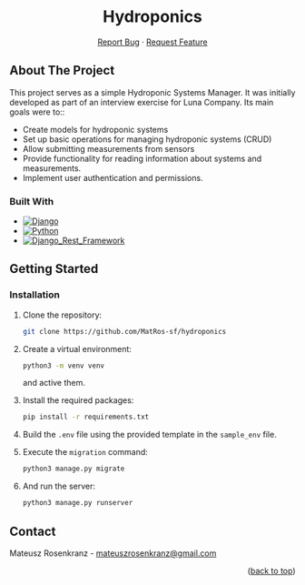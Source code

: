 <a name="readme-top"></a>


<div align="center">
<h1 align="center">Hydroponics</h1>

  <p align="center">
    <a href="https://github.com/MatRos-sf/hydroponics/issues">Report Bug</a>
    ·
    <a href="https://github.com/MatRos-sf/hydroponics/issues">Request Feature</a>
  </p>
</div>



<!-- ABOUT THE PROJECT -->
## About The Project
This project serves as a simple Hydroponic Systems Manager. It was initially developed as part of an interview exercise for Luna Company.
Its main goals were to::
* Create models for hydroponic systems
* Set up basic operations for managing hydroponic systems (CRUD)
* Allow submitting measurements from sensors
* Provide functionality for reading information about systems and measurements.
* Implement user authentication and permissions.



### Built With

* [![Django][Django]][Django-url]
* [![Python][Python]][Python-url]
* [![Django_Rest_Framework][Django_Rest_Framework]][Django_Rest_Framework-url]


<!-- GETTING STARTED -->
## Getting Started
### Installation
1. Clone the repository:
   ```sh
   git clone https://github.com/MatRos-sf/hydroponics
   ```
2. Create a virtual environment:
   ```sh
   python3 -m venv venv
   ```
   and active them.
3. Install the required packages:
   ```sh
   pip install -r requirements.txt
   ```
4. Build the `.env` file using the provided template in the `sample_env` file.

5. Execute the `migration` command:
    ```sh
    python3 manage.py migrate
    ```
6. And run the server:
    ```sh
    python3 manage.py runserver
    ```



<!-- CONTACT -->
## Contact

Mateusz Rosenkranz - mateuszrosenkranz@gmail.com


<p align="right">(<a href="#readme-top">back to top</a>)</p>


<!-- MARKDOWN LINKS & IMAGES -->
<!-- https://www.markdownguide.org/basic-syntax/#reference-style-links -->
[Django]: https://img.shields.io/badge/Django-4.2.7-092E20?style=for-the-badge&logo=django
[Django-url]: https://www.djangoproject.com/
[Python]: https://img.shields.io/badge/Python-3.10-3776AB?style=for-the-badge&logo=python
[Python-url]: https://www.python.org/
[Requests]: https://img.shields.io/badge/Requests-2.26.0-008080?style=for-the-badge&logo=requests
[Requests-url]: https://docs.python-requests.org/en/latest/
[Django_Rest_Framework]: https://img.shields.io/badge/Django%20Rest%20Framework-3.14.0-03282C?style=for-the-badge&logo=django
[Django_Rest_Framework-url]: https://www.django-rest-framework.org/
[Factory_Boy]: https://img.shields.io/badge/Factory%20Boy-3.2.0-FF69B4?style=for-the-badge&logo=python
[Factory_Boy-url]: https://factoryboy.readthedocs.io/en/stable/
[Parameterized]: https://img.shields.io/badge/Parameterized-0.8.1-00CED1?style=for-the-badge&logo=python
[Parameterized-url]: https://parameterizedtestcase.readthedocs.io/en/latest/
